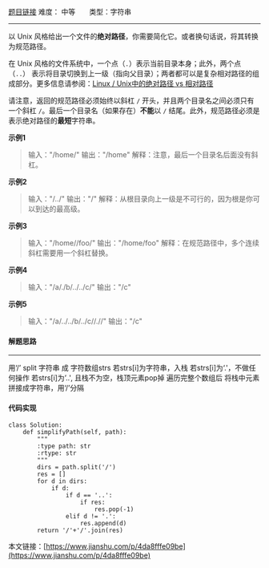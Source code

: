  [题目链接](https://leetcode-cn.com/problems/simplify-path/)
难度： 中等          &nbsp;&nbsp;&nbsp;&nbsp;&nbsp;&nbsp;类型：字符串
***
以 Unix 风格给出一个文件的**绝对路径**，你需要简化它。或者换句话说，将其转换为规范路径。

在 Unix 风格的文件系统中，一个点（`.`）表示当前目录本身；此外，两个点 （`..`） 表示将目录切换到上一级（指向父目录）；两者都可以是复杂相对路径的组成部分。更多信息请参阅：[Linux / Unix中的绝对路径 vs 相对路径](https://blog.csdn.net/u011327334/article/details/50355600)

请注意，返回的规范路径必须始终以斜杠 `/` 开头，并且两个目录名之间必须只有一个斜杠 `/`。最后一个目录名（如果存在）**不能**以 `/` 结尾。此外，规范路径必须是表示绝对路径的**最短**字符串。

**示例1**
>输入："/home/"
输出："/home"
解释：注意，最后一个目录名后面没有斜杠。

**示例2**
>输入："/../"
输出："/"
解释：从根目录向上一级是不可行的，因为根是你可以到达的最高级。

**示例3**
>输入："/home//foo/"
输出："/home/foo"
解释：在规范路径中，多个连续斜杠需要用一个斜杠替换。

**示例4**
>输入："/a/./b/../../c/"
输出："/c"

**示例5**
>输入："/a/../../b/../c//.//"
输出："/c"

#### 解题思路
***
用‘/’ split 字符串 成 字符数组strs
若strs[i]为字符串，入栈
若strs[i]为‘.'，不做任何操作
若strs[i]为’..', 且栈不为空，栈顶元素pop掉
遍历完整个数组后
将栈中元素拼接成字符串，用‘/’分隔

#### 代码实现
```
class Solution:
    def simplifyPath(self, path):
        """
        :type path: str
        :rtype: str
        """
        dirs = path.split('/')
        res = []
        for d in dirs:
            if d:                 
                if d == '..':
                    if res:
                        res.pop(-1)
                elif d != '.':
                    res.append(d)       
        return '/'+'/'.join(res)
```

本文链接：[https://www.jianshu.com/p/4da8fffe09be](https://www.jianshu.com/p/4da8fffe09be)
